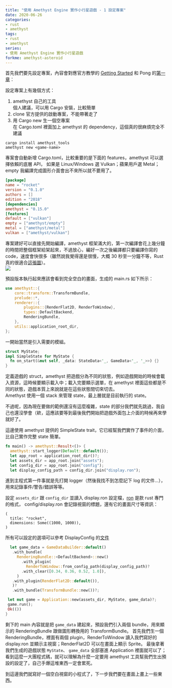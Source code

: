 ```yaml
---
title: "使用 Amethyst Engine 實作小行星遊戲 - 1 設定專案"
date: 2020-06-26
categories:
- rust
- amethyst
tags:
- rust
- amethyst
series:
- 使用 Amethyst Engine 實作小行星遊戲
forkme: amethyst-asteroid
---
```


首先我們要先設定專案，內容會對應官方教學的 [Getting Started](https://book.amethyst.rs/stable/getting-started.html) 和 Pong 的[第一章](https://book.amethyst.rs/stable/pong-tutorial/pong-tutorial-01.html)：  
<!--more-->

設定專案上有幾個方式：

1. amethyst 自己的工具  
個人建議，可以用 Cargo 安裝，比較簡單
2. clone 官方提供的啟動專案，不能帶著走了  
3. 用 Cargo new 生一個空專案  
在 Cargo.toml 裡面加上 amethyst 的 dependency，這個真的很麻煩完全不建議
```shell
cargo install amethyst_tools
amethyst new <game-name>
```

專案會自動新增 Cargo.toml，比較重要的是下面的 features，amethyst 可以選擇依賴的底層 API，
如果是 Linux/Windows 選 Vulkan；蘋果用戶選 Metal；empty 我編譯完成圖形介面會出不來所以就不要用了。  

```toml
[package]
name = "rocket"
version = "0.1.0"
authors = []
edition = "2018"
[dependencies]
amethyst = "0.15.0"
[features]
default = ["vulkan"]
empty = ["amethyst/empty"]
metal = ["amethyst/metal"]
vulkan = ["amethyst/vulkan"]
```

專案建好可以直接先開始編譯，amethyst 框架滿大的，第一次編譯會花上幾分鐘的時間把整個框架給架起來，不過放心，編好一次之後編譯都只要編譯你寫的 code，速度會快很多（雖然說我覺得還是很慢，大概 30 秒至一分鐘不等，Rust 真的很適合[這張圖](https://xkcd.com/303/)）。  
[![](https://imgs.xkcd.com/comics/compiling.png)](https://imgs.xkcd.com/comics/compiling.png)  

預設版本執行起來應該會看到完全空白的畫面，生成的 main.rs 如下所示：  
```rust
use amethyst::{
    core::transform::TransformBundle,
    prelude::*,
    renderer::{
        plugins::{RenderFlat2D, RenderToWindow},
        types::DefaultBackend,
        RenderingBundle,
    },
    utils::application_root_dir,
};
```

一開始當然是引入需要的模組。  
```rust
struct MyState;
impl SimpleState for MyState {
  fn on_start(&mut self, _data: StateData<'_, GameData<'_, '_>>) {}
}
```
定義遊戲的 struct，amethyst 把遊戲分為不同的狀態，例如遊戲開始的時候會載入資源，這時候要顯示載入中；載入完要顯示選單，在 amethyst 裡面這些都是不同的狀態，遊戲本質上來說就是在這些狀態間切來切去。  
Amethyst 使用一個 stack 來管理 state，最上層就是目前執行的 state。  

不過呢，因為現在要做的範例還沒有這麼複雜，state 的部分我們就先跳過，我自己也還沒學會（欸，這應該要等到最後我們開始把遊戲外面包上介面的時候再來學就好了。  

這邊使用 amethyst 提供的 SimpleState trait，它已經幫我們實作了事件的介面，比自己實作完整 state 簡單。  
```rust
fn main() -> amethyst::Result<()> {
  amethyst::start_logger(Default::default());
  let app_root = application_root_dir()?;
  let assets_dir = app_root.join("assets");
  let config_dir = app_root.join("config");
  let display_config_path = config_dir.join("display.ron");
```
進到主程式第一件事就是先打開 logger（然後我找不到怎麼記下 log 的文件…），用來記錄事件/警告/錯誤等等。  

設定 `assets_dir` 跟 `config_dir` 並讀入 display.ron 設定檔，[ron](https://github.com/ron-rs/ron) 是款 rust 專門的格式， config/display.ron 會記錄視窗的標題，還有它的畫面尺寸等資訊：  
```ron
(
  title: "rocket",
  dimensions: Some((1000, 1000)),
)
```
 所有可以設定的選項可以參考 DisplayConfig 的[文件](https://docs-src.amethyst.rs/stable/amethyst_window/struct.DisplayConfig.html)  
 ```rust
   let game_data = GameDataBuilder::default()
    .with_bundle(
      RenderingBundle::<DefaultBackend>::new()
        .with_plugin(
          RenderToWindow::from_config_path(display_config_path)?
        .with_clear([0.34, 0.36, 0.52, 1.0]),
      )
    .with_plugin(RenderFlat2D::default()),
    )?
    .with_bundle(TransformBundle::new())?;

  let mut game = Application::new(assets_dir, MyState, game_data)?;
  game.run();
  Ok(())
}
```

剩下的 main 內容就是把 `game_data` 建起來，預設我們引入兩個 bundle，用來顯示的 RenderingBundle 跟做圖形轉換用的 TransformBundle。
首先我們生一個 RenderingBundle，裡面有兩個 plugin，RenderToWindow 讀入我們寫好的 display.ron 並顯示主視窗；RenderFlat2D 可以在畫面上顯示 Sprite。
最後拿著我們生成的遊戲狀態 `MyState`、 `game_data` 全部塞進 Application 裡面就可以了；看到這麼一大團程式碼，就可以理解為什麼一定要用 amethyst 工具幫我們生出預設的設定了，自己手爆這堆東西一定會累死。

到這邊我們就寫好一個空白視窗的小程式了，下一步我們要在畫面上畫上一些東西。
